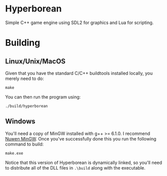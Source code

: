 # Hyperborean

Simple C++ game engine using SDL2 for graphics and Lua for scripting.

# Building

## Linux/Unix/MacOS

Given that you have the standard C/C++ buildtools installed locally, you merely
need to do:

```shell
make
```

You can then run the program using:

```shell
./build/hyperborean
```

## Windows

You'll need a copy of MinGW installed with g++ >= 6.1.0. I recommend
[Nuwen MinGW](https://nuwen.net/mingw.html). Once you've successfully
done this you run the following command to build:

```shell
make.exe
```

Notice that this version of Hyperborean is dynamically linked, so
you'll need to distribute all of the DLL files in `.\build` along with
the executable.